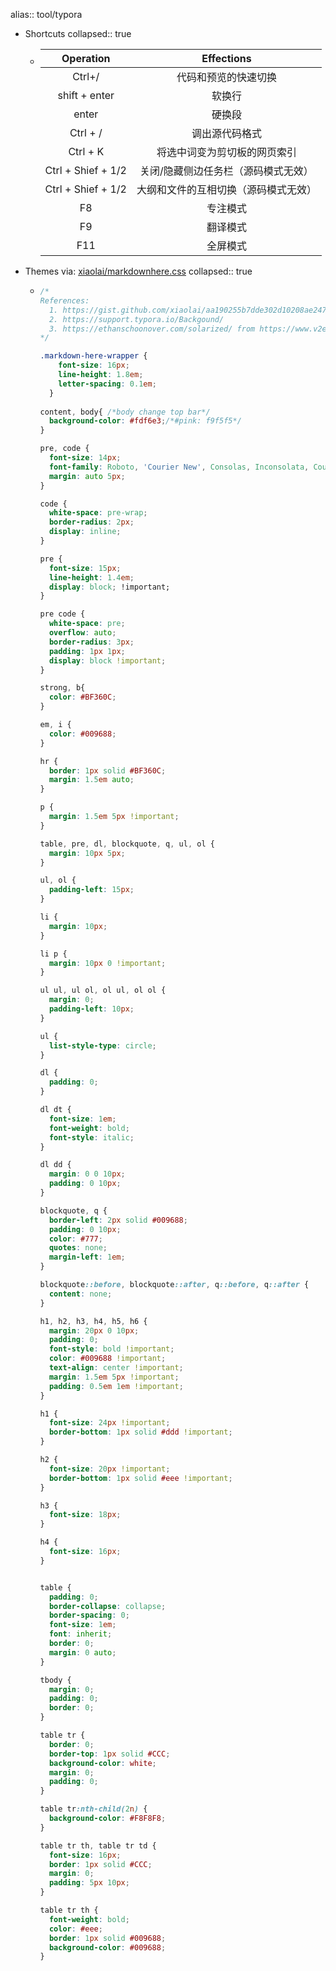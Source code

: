 alias:: tool/typora

- Shortcuts
  collapsed:: true
  - |     Operation      |              Effections              |
    | :----------------: | :----------------------------------: |
    |       Ctrl+/       |         代码和预览的快速切换         |
    |   shift + enter    |                软换行                |
    |       enter        |                硬换段                |
    |      Ctrl + /      |            调出源代码格式            |
    |      Ctrl + K      |     将选中词变为剪切板的网页索引     |
    | Ctrl + Shief + 1/2 | 关闭/隐藏侧边任务栏（源码模式无效）  |
    | Ctrl + Shief + 1/2 | 大纲和文件的互相切换（源码模式无效） |
    |         F8         |               专注模式               |
    |         F9         |               翻译模式               |
    |        F11         |               全屏模式               |
- Themes via: [xiaolai/markdownhere.css](https://gist.github.com/xiaolai/aa190255b7dde302d10208ae247fc9f2)
  collapsed:: true
  - ```css
    /*
    References:
      1. https://gist.github.com/xiaolai/aa190255b7dde302d10208ae247fc9f2
      2. https://support.typora.io/Backgound/
      3. https://ethanschoonover.com/solarized/ from https://www.v2ex.com/t/703380
    */
    
    .markdown-here-wrapper {
        font-size: 16px;
        line-height: 1.8em;
        letter-spacing: 0.1em;
      }
      
    content, body{ /*body change top bar*/
      background-color: #fdf6e3;/*#pink: f9f5f5*/
    }
    
    pre, code {
      font-size: 14px;
      font-family: Roboto, 'Courier New', Consolas, Inconsolata, Courier, monospace;
      margin: auto 5px;
    }
    
    code {
      white-space: pre-wrap;
      border-radius: 2px;
      display: inline;
    }
    
    pre {
      font-size: 15px;
      line-height: 1.4em;
      display: block; !important;
    }
    
    pre code {
      white-space: pre;
      overflow: auto;
      border-radius: 3px;
      padding: 1px 1px;
      display: block !important;
    }
    
    strong, b{
      color: #BF360C;
    }
    
    em, i {
      color: #009688;
    }
    
    hr {
      border: 1px solid #BF360C;
      margin: 1.5em auto;
    }
    
    p {
      margin: 1.5em 5px !important;
    }
    
    table, pre, dl, blockquote, q, ul, ol {
      margin: 10px 5px;
    }
    
    ul, ol {
      padding-left: 15px;
    }
    
    li {
      margin: 10px;
    }
    
    li p {
      margin: 10px 0 !important;
    }
    
    ul ul, ul ol, ol ul, ol ol {
      margin: 0;
      padding-left: 10px;
    }
    
    ul {
      list-style-type: circle;
    }
    
    dl {
      padding: 0;
    }
    
    dl dt {
      font-size: 1em;
      font-weight: bold;
      font-style: italic;
    }
    
    dl dd {
      margin: 0 0 10px;
      padding: 0 10px;
    }
    
    blockquote, q {
      border-left: 2px solid #009688;
      padding: 0 10px;
      color: #777;
      quotes: none;
      margin-left: 1em;
    }
    
    blockquote::before, blockquote::after, q::before, q::after {
      content: none;
    }
    
    h1, h2, h3, h4, h5, h6 {
      margin: 20px 0 10px;
      padding: 0;
      font-style: bold !important;
      color: #009688 !important;
      text-align: center !important;
      margin: 1.5em 5px !important;
      padding: 0.5em 1em !important;
    }
    
    h1 {
      font-size: 24px !important;
      border-bottom: 1px solid #ddd !important;
    }
    
    h2 {
      font-size: 20px !important;
      border-bottom: 1px solid #eee !important;
    }
    
    h3 {
      font-size: 18px;
    }
    
    h4 {
      font-size: 16px;
    }
    
    
    table {
      padding: 0;
      border-collapse: collapse;
      border-spacing: 0;
      font-size: 1em;
      font: inherit;
      border: 0;
      margin: 0 auto;
    }
    
    tbody {
      margin: 0;
      padding: 0;
      border: 0;
    }
    
    table tr {
      border: 0;
      border-top: 1px solid #CCC;
      background-color: white;
      margin: 0;
      padding: 0;
    }
    
    table tr:nth-child(2n) {
      background-color: #F8F8F8;
    }
    
    table tr th, table tr td {
      font-size: 16px;
      border: 1px solid #CCC;
      margin: 0;
      padding: 5px 10px;
    }
    
    table tr th {
      font-weight: bold;
      color: #eee;
      border: 1px solid #009688;
      background-color: #009688;
    }
    ```